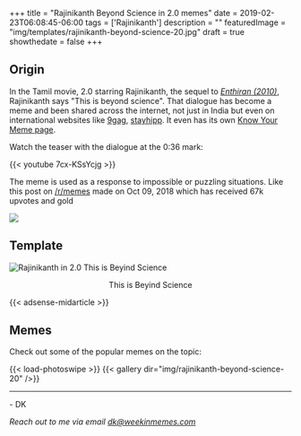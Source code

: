 +++
title = "Rajinikanth Beyond Science in 2.0 memes"
date = 2019-02-23T06:08:45-06:00
tags = ['Rajinikanth']
description = ""
featuredImage = "img/templates/rajinikanth-beyond-science-20.jpg"
draft = true
showthedate = false
+++

## Origin

In the Tamil movie, 2.0 starring Rajinikanth, the sequel to [*Enthiran (2010)*](https://www.imdb.com/title/tt1305797/), Rajinikanth says "This is beyond science". <!--more-->That dialogue has become a meme and been shared across the internet, not just in India but even on international websites like [9gag](https://9gag.com/gag/aLg0by5), [stayhipp](https://stayhipp.com/internet/memes/this-is-beyond-science/). It even has its own [Know Your Meme page](https://knowyourmeme.com/memes/this-is-beyond-science).

Watch the teaser with the dialogue at the 0:36 mark:

{{< youtube 7cx-KSsYcjg >}}


The meme is used as a response to impossible or puzzling situations. Like this post on [/r/memes](https://www.reddit.com/r/memes/) made on Oct 09, 2018 which has received 67k upvotes and gold

![](img/rajinikanth-beyond-science-20/Rajinikanth-Beyond-Science-Upvote.jpg)

## Template

![Rajinikanth in 2.0 This is Beyind Science](img/templates/rajinikanth-beyond-science-20.jpg)
<center>This is Beyind Science</center>

{{< adsense-midarticle >}}

## Memes

Check out some of the popular memes on the topic:

{{< load-photoswipe >}}
{{< gallery dir="img/rajinikanth-beyond-science-20" />}}

---
\- DK

*Reach out to me via email [dk@weekinmemes.com](mailto:dk@weekinmemes.com)*

